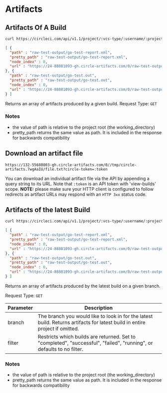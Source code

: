 # Artifacts

## Artifacts Of A Build

```sh
curl https://circleci.com/api/v1.1/project/:vcs-type/:username/:project/:build_num/artifacts?circle-token=:token
```

```json
[ {
  "path" : "raw-test-output/go-test-report.xml",
  "pretty_path" : "raw-test-output/go-test-report.xml",
  "node_index" : 0,
  "url" : "https://24-88881093-gh.circle-artifacts.com/0/raw-test-output/go-test-report.xml"
}, {
  "path" : "raw-test-output/go-test.out",
  "pretty_path" : "raw-test-output/go-test.out",
  "node_index" : 0,
  "url" : "https://24-88881093-gh.circle-artifacts.com/0/raw-test-output/go-test.out"
} ]
```


Returns an array of artifacts produced by a given build.
Request Type: `GET`

### Notes

* the value of path is relative to the project root (the working_directory)
* pretty_path returns the same value as path. It is included in the response for backwards compatibility


## Download an artifact file

```
https://132-55688803-gh.circle-artifacts.com/0//tmp/circle-artifacts.7wgAaIU/file.txt?circle-token=:token
```

You can download an individual artifact file via the API by appending a query
string to its URL. Note that `:token` is an API token with 'view-builds' scope.
**NOTE:** please make sure your HTTP client is configured to follow redirects as
artifact URLs may respond with an `HTTP 3xx` status code.

## Artifacts of the latest Build


```sh
curl https://circleci.com/api/v1.1/project/:vcs-type/:username/:project/latest/artifacts?circle-token=:token&branch=:branch&filter=:filter
```

```json
[ {
  "path" : "raw-test-output/go-test-report.xml",
  "pretty_path" : "raw-test-output/go-test-report.xml",
  "node_index" : 0,
  "url" : "https://24-88881093-gh.circle-artifacts.com/0/raw-test-output/go-test-report.xml"
}, {
  "path" : "raw-test-output/go-test.out",
  "pretty_path" : "raw-test-output/go-test.out",
  "node_index" : 0,
  "url" : "https://24-88881093-gh.circle-artifacts.com/0/raw-test-output/go-test.out"
} ]
```

Returns an array of artifacts produced by the latest build on a given branch.

Request Type: `GET`

**Parameter** | **Description**
------- | -------------
branch | The branch you would like to look in for the latest build. Returns artifacts for latest build in entire project if omitted.
filter | Restricts which builds are returned. Set to "completed", "successful", "failed", "running", or defaults to no filter.


### Notes

* the value of path is relative to the project root (the working_directory)
* pretty_path returns the same value as path. It is included in the response for backwards compatibility

